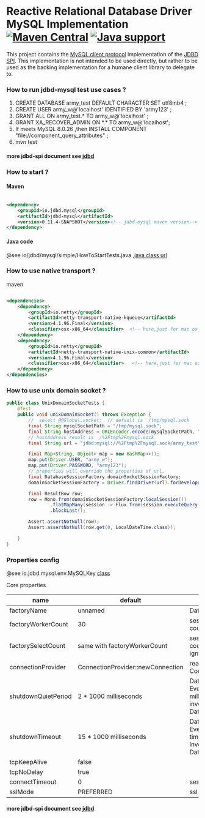 # Reactive Relational Database Driver MySQL Implementation [![Maven Central](https://maven-badges.herokuapp.com/maven-central/io.jdbd.mysql/jdbd-mysql/badge.svg)](https://maven-badges.herokuapp.com/maven-central/io.jdbd.mysql/jdbd-mysql) [![Java support](https://img.shields.io/badge/Java-8+-green?logo=java&logoColor=white)](https://openjdk.java.net/)

This project contains the [MySQL client protocol][m] implementation of the [JDBD SPI][j].
This implementation is not intended to be used directly, but rather to be used as the backing implementation for
a humane client library to delegate to.

[m]: https://dev.mysql.com/doc/dev/mysql-server/latest/PAGE_PROTOCOL.html

[j]: https://github.com/QinArmy/jdbd

### How to run jdbd-mysql test use cases ?

1. CREATE DATABASE army_test DEFAULT CHARACTER SET utf8mb4 ;
2. CREATE USER army_w@'localhost' IDENTIFIED BY 'army123' ;
3. GRANT ALL ON army_test.* TO army_w@'localhost' ;
4. GRANT XA_RECOVER_ADMIN ON &#42;.&#42; TO army_w@'localhost';
5. If meets MySQL 8.0.26 ,then INSTALL COMPONENT "file://component_query_attributes" ;
6. mvn test

#### more jdbd-spi document see [jdbd](https://github.com/QinArmy/jdbd "more jdbd-spi document")

### How to start ?

#### Maven

```xml

<dependency>
    <groupId>io.jdbd.mysql</groupId>
    <artifactId>jdbd-mysql</artifactId>
    <version>0.11.4-SNAPSHOT</version><!-- jdbd-mysql maven version-->
</dependency>
```

#### Java code

@see
io/jdbd/mysql/simple/HowToStartTests.java ,[java class url](https://github.com/QinArmy/jdbd-mysql/blob/master/src/test/java/io/jdbd/mysql/simple/HowToStartTests.java "How to start")

### How to use native transport ?

maven

```xml

<dependencies>
    <dependency>
        <groupId>io.netty</groupId>
        <artifactId>netty-transport-native-kqueue</artifactId>
        <version>4.1.96.Final</version>
        <classifier>osx-x86_64</classifier>  <!-- here,just for mac os  -->
    </dependency>
    <dependency>
        <groupId>io.netty</groupId>
        <artifactId>netty-transport-native-unix-common</artifactId>
        <version>4.1.96.Final</version>
        <classifier>osx-x86_64</classifier>   <!-- here,just for mac os  -->
    </dependency>
</dependencies>

```

### How to use unix domain socket ?

```java
public class UnixDomainSocketTests {
    @Test
    public void unixDomainSocket() throws Exception {
        //  select @@Global.socket;  // default is  /tmp/mysql.sock
        final String mysqlSocketPath = "/tmp/mysql.sock";
        final String hostAddress = URLEncoder.encode(mysqlSocketPath, "utf-8");
        // hostAddress result is  /%2Ftmp%2Fmysql.sock
        final String url = "jdbd:mysql://%2Ftmp%2Fmysql.sock/army_test";

        final Map<String, Object> map = new HashMap<>();
        map.put(Driver.USER, "army_w");
        map.put(Driver.PASSWORD, "army123");
        // properties will override the properties of url.
        final DatabaseSessionFactory domainSocketSessionFactory;
        domainSocketSessionFactory = Driver.findDriver(url).forDeveloper(url, map);

        final ResultRow row;
        row = Mono.from(domainSocketSessionFactory.localSession())
                .flatMapMany(session -> Flux.from(session.executeQuery("SELECT current_timestamp AS now")))
                .blockLast();

        Assert.assertNotNull(row);
        Assert.assertNotNull(row.get(0, LocalDateTime.class));

    }
}
```

### Properties config

@see
io.jdbd.mysql.env.MySQLKey [class](https://github.com/QinArmy/jdbd-mysql/blob/master/src/main/java/io/jdbd/mysql/env/MySQLKey.java "io.jdbd.mysql.env.MySQLKey")

Core properties

| name                 | default                           | description                                                                                                           |
|----------------------|-----------------------------------|-----------------------------------------------------------------------------------------------------------------------|
| factoryName          | unnamed                           | DatabaseSessionFactory name                                                                                           |
| factoryWorkerCount   | 30                                | session factory netty worker count.                                                                                   |
| factorySelectCount   | same with factoryWorkerCount      | session factory netty select count if use java NIO,if native ignore.                                                  |
| connectionProvider   | ConnectionProvider::newConnection | reactor netty ConnectionProvider                                                                                      |
| shutdownQuietPeriod  | 2 * 1000 milliseconds             | DatabaseSessionFactory's EventLoopGroup after n milliseconds   shutdown, if you invoke DatabaseSessionFactory.close() |
| shutdownTimeout      | 15 * 1000 milliseconds            | DatabaseSessionFactory's EventLoopGroup shutdown timeout milliseconds,if you invoke DatabaseSessionFactory.close()    |
| tcpKeepAlive         | false                             |                                                                                                                       |
| tcpNoDelay           | true                              |                                                                                                                       |
| connectTimeout       | 0                                 | session connect timeout                                                                                               |
| sslMode              | PREFERRED                         | ssl mode                                                                                                              |

#### more jdbd-spi document see [jdbd](https://github.com/QinArmy/jdbd "more jdbd-spi document")




